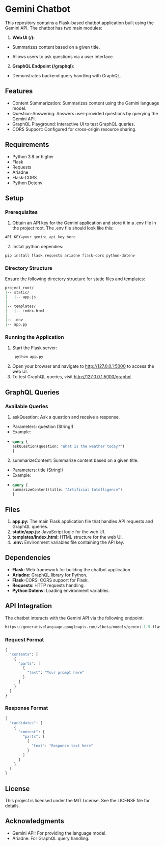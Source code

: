 # Gemini Chatbot

This repository contains a Flask-based chatbot application built using the Gemini API. The chatbot has two main modules:

1. **Web UI (/):**

- Summarizes content based on a given title.

- Allows users to ask questions via a user interface.

2. **GraphQL Endpoint (/graphql):**

- Demonstrates backend query handling with GraphQL.

## Features

- Content Summarization: Summarizes content using the Gemini language model.
- Question-Answering: Answers user-provided questions by querying the Gemini API.
- GraphQL Playground: Interactive UI to test GraphQL queries.
- CORS Support: Configured for cross-origin resource sharing.

## Requirements
- Python 3.8 or higher
- Flask
- Requests
- Ariadne
- Flask-CORS
- Python Dotenv

## Setup
### Prerequisites
1. Obtain an API key for the Gemini application and store it in a .env file in the project root. The .env file should look like this:
```Python
API_KEY=your_gemini_api_key_here
```
2. Install python dependies:
```bash
pip install flask requests ariadne flask-cors python-dotenv
```

### Directory Structure
Ensure the following directory structure for static files and templates:
```bash
project_root/
|-- static/
|   |-- app.js
|
|-- templates/
|   |-- index.html
|
|-- .env
|-- app.py
```

### Running the Application
1. Start the Flask server:
   ```bash
    python app.py
    ```
2. Open your browser and navigate to http://127.0.0.1:5000 to access the web UI.
3. To test GraphQL queries, visit http://127.0.0.1:5000/graphql.

## GraphQL Queries
### Available Queries
1. askQuestion: Ask a question and receive a response.
  - Parameters: question (String!)
  - Example:
  - ```GraphQL
    query {
    askQuestion(question: "What is the weather today?")
    }
    ```

2. summarizeContent: Summarize content based on a given title.
 - Parameters: title (String!)
 - Example:
 - ```GraphQL
   query {
   summarizeContent(title: "Artificial Intelligence")
   }
   ```

## Files
1. **app.py:** The main Flask application file that handles API requests and GraphQL queries.
2. **static/app.js:** JavaScript logic for the web UI.
3. **templates/index.html:** HTML structure for the web UI.
4. **.env:** Environment variables file containing the API key.

## Dependencies
- **Flask**: Web framework for building the chatbot application.
- **Ariadne**: GraphQL library for Python.
- **Flask**-CORS: CORS support for Flask.
- **Requests**: HTTP requests handling.
- **Python Dotenv**: Loading environment variables.


## API Integration
The chatbot interacts with the Gemini API via the following endpoint:
```Python
https://generativelanguage.googleapis.com/v1beta/models/gemini-1.5-flash-latest:generateContent
```
### Request Format
```GraphQL
{
  "contents": [
    {
      "parts": [
        {
          "text": "Your prompt here"
        }
      ]
    }
  ]
}
```
### Response Format
```GraphQL
{
  "candidates": [
    {
      "content": {
        "parts": [
          {
            "text": "Response text here"
          }
        ]
      }
    }
  ]
}
```
## License
This project is licensed under the MIT License. See the LICENSE file for details.

## Acknowledgments
- Gemini API: For providing the language model.
- Ariadne: For GraphQL query handling.




